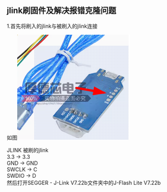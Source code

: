 ## jlink刷固件及解决报错克隆问题

1.首先将刷入的jlink与被刷入的jlink连接

如图![jlink](https://github.com/changfengpro/stm32/blob/master/jlink刷固件教程（解决报错盗版克隆）/图片/jlink(1).jpg?raw=true)

JLINK 被刷的jlink  
3.3  ->    3.3    
GND  ->    GND   
SWCLK  ->   C   
SWDIO  ->   D  
然后打开SEGGER - J-Link V7.22b文件夹中的J-Flash Lite V7.22b 
